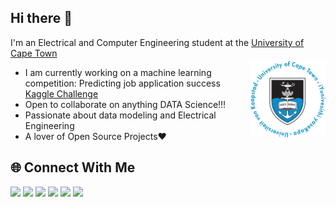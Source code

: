 ## Hi there 👋 

I'm an Electrical and Computer Engineering student at the [University of Cape Town](https://www.uct.ac.za/research-innovation/rankings)

<img align="right" src="UCT_Logo.png" width="120" alt="UCT Logo" style="margin-top: -10px;" />

- I am currently working on a machine learning competition: Predicting job application success [Kaggle Challenge](https://www.kaggle.com/competitions/south-african-opportunity-prediction-challenge/overview)
- Open to collaborate on anything DATA Science!!!
- Passionate about data modeling and Electrical Engineering
- A lover of Open Source Projects❤️

## 🌐 Connect With Me
[<img src="https://img.shields.io/badge/Instagram-E4405F?style=for-the-badge&logo=instagram&logoColor=white" height="28">](https://www.instagram.com/thompho_2023/)
[<img src="https://img.shields.io/badge/LinkedIn-0077B5?style=for-the-badge&logo=linkedin&logoColor=white" height="28">](https://www.linkedin.com/in/thompho-madia-3b2754231/)
[<img src="https://img.shields.io/badge/YouTube-FF0000?style=for-the-badge&logo=youtube&logoColor=white" height="28">](https://www.youtube.com/@thompho5657)
[<img src="https://img.shields.io/badge/Reddit-FF4500?style=for-the-badge&logo=reddit&logoColor=white" height="28">](https://www.reddit.com/user/Mindless_Art_5772/)
[<img src="https://img.shields.io/badge/GitHub-100000?style=for-the-badge&logo=github&logoColor=white" height="28">](https://github.com/Thompho-Madia)
[<img src="https://img.shields.io/badge/Gmail-D14836?style=for-the-badge&logo=gmail&logoColor=white" height="28">](mailto:nick5657mpho@gmail.com)

<!-- Hidden profile template -->
